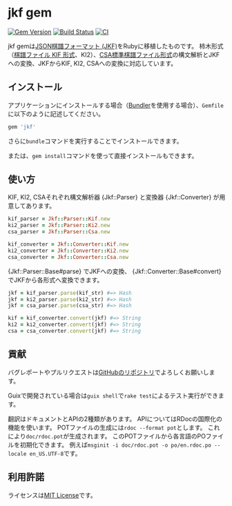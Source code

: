 # jkf gem

[![Gem Version](https://badge.fury.io/rb/jkf.svg)](https://badge.fury.io/rb/jkf) [![Build Status](https://travis-ci.org/iyuuya/jkf.svg?branch=master)](https://travis-ci.org/iyuuya/jkf) [![CI](https://github.com/iyuuya/jkf/actions/workflows/ci.yml/badge.svg)](https://github.com/iyuuya/jkf/actions/workflows/ci.yml)

jkf gemは[JSON棋譜フォーマット (JKF)][jkf]をRubyに移植したものです。
柿木形式（[棋譜ファイル KIF 形式][kakinoki]、KI2）、[CSA標準棋譜ファイル形式][csa]の構文解析とJKFへの変換、JKFからKIF, KI2, CSAへの変換に対応しています。

[csa]: http://www2.computer-shogi.org/protocol/record_v22.html
[jkf]: https://github.com/na2hiro/Kifu-for-JS/tree/master/packages/json-kifu-format
[kakinoki]: http://kakinoki.o.oo7.jp/kif_format.html

## インストール

アプリケーションにインストールする場合（[Bundler][bundler]を使用する場合）、`Gemfile`に以下のように記述してください。

[bundler]: https://bundler.io/

```ruby
gem 'jkf'
```

さらに`bundle`コマンドを実行することでインストールできます。

または、`gem install`コマンドを使って直接インストールもできます。

## 使い方

KIF, KI2, CSAそれぞれ構文解析器 {Jkf::Parser} と変換器 {Jkf::Converter} が用意してあります。

```ruby
kif_parser = Jkf::Parser::Kif.new
ki2_parser = Jkf::Parser::Ki2.new
csa_parser = Jkf::Parser::Csa.new
```

```ruby
kif_converter = Jkf::Converter::Kif.new
ki2_converter = Jkf::Converter::Ki2.new
csa_converter = Jkf::Converter::Csa.new
```

{Jkf::Parser::Base#parse} でJKFへの変換、 {Jkf::Converter::Base#convert} でJKFから各形式へ変換できます。

```ruby
jkf = kif_parser.parse(kif_str) #=> Hash
jkf = ki2_parser.parse(ki2_str) #=> Hash
jkf = csa_parser.parse(csa_str) #=> Hash
```

```ruby
kif = kif_converter.convert(jkf) #=> String
ki2 = ki2_converter.convert(jkf) #=> String
csa = csa_converter.convert(jkf) #=> String
```

## 貢献

バグレポートやプルリクエストは[GitHubのリポジトリ][repo]でよろしくお願いします。

[repo]: https://github.com/iyuuya/jkf

Guixで開発されている場合は`guix shell`で`rake test`によるテスト実行ができます。

翻訳はドキュメントとAPIの2種類があります。
APIについてはRDocの国際化の機能を使います。
POTファイルの生成には`rdoc --format pot`とします。
これにより`doc/rdoc.pot`が生成されます。
このPOTファイルから各言語のPOファイルを初期化できます。
例えば`msginit -i doc/rdoc.pot -o po/en.rdoc.po --locale en_US.UTF-8`です。

## 利用許諾

ライセンスは[MIT License][mit]です。

[mit]: http://opensource.org/licenses/MIT
